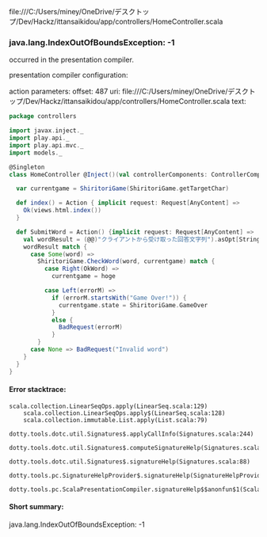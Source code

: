 file:///C:/Users/miney/OneDrive/デスクトップ/Dev/Hackz/ittansaikidou/app/controllers/HomeController.scala
### java.lang.IndexOutOfBoundsException: -1

occurred in the presentation compiler.

presentation compiler configuration:


action parameters:
offset: 487
uri: file:///C:/Users/miney/OneDrive/デスクトップ/Dev/Hackz/ittansaikidou/app/controllers/HomeController.scala
text:
```scala
package controllers

import javax.inject._
import play.api._
import play.api.mvc._
import models._

@Singleton
class HomeController @Inject()(val controllerComponents: ControllerComponents) extends BaseController {

  var currentgame = ShiritoriGame(ShiritoriGame.getTargetChar)

  def index() = Action { implicit request: Request[AnyContent] =>
    Ok(views.html.index())
  }

  def SubmitWord = Action() {implicit request: Request[AnyContent] =>
    val wordResult = (@@)"クライアントから受け取った回答文字列").asOpt[String]
    wordResult match {
      case Some(word) =>
        ShiritoriGame.CheckWord(word, currentgame) match {
          case Right(OkWord) =>
            currentgame = hoge

          case Left(errorM) =>
            if (errorM.startsWith("Game Over!")) {
              currentgame.state = ShiritoriGame.GameOver
            }
            else {
              BadRequest(errorM)
            }
        }
      case None => BadRequest("Invalid word")
    }
  }
}

```



#### Error stacktrace:

```
scala.collection.LinearSeqOps.apply(LinearSeq.scala:129)
	scala.collection.LinearSeqOps.apply$(LinearSeq.scala:128)
	scala.collection.immutable.List.apply(List.scala:79)
	dotty.tools.dotc.util.Signatures$.applyCallInfo(Signatures.scala:244)
	dotty.tools.dotc.util.Signatures$.computeSignatureHelp(Signatures.scala:101)
	dotty.tools.dotc.util.Signatures$.signatureHelp(Signatures.scala:88)
	dotty.tools.pc.SignatureHelpProvider$.signatureHelp(SignatureHelpProvider.scala:47)
	dotty.tools.pc.ScalaPresentationCompiler.signatureHelp$$anonfun$1(ScalaPresentationCompiler.scala:422)
```
#### Short summary: 

java.lang.IndexOutOfBoundsException: -1